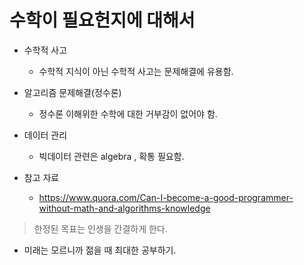 # 수학이 필요헌지에 대해서

+ 수학적 사고
	+ 수학적 지식이 아닌 수학적 사고는 문제해결에 유용함.

+ 알고리즘 문제해결(정수론)
	+ 정수론 이해위한 수학에 대한 거부감이 없어야 함.

+ 데이터 관리
	+ 빅데이터 관련은 algebra , 확통 필요함.
	
+ 참고 자료
	+ https://www.quora.com/Can-I-become-a-good-programmer-without-math-and-algorithms-knowledge
	
> 한정된 목표는 인생을 간결하게 한다.
+ 미래는 모르니까 젊을 때 최대한 공부하기. 